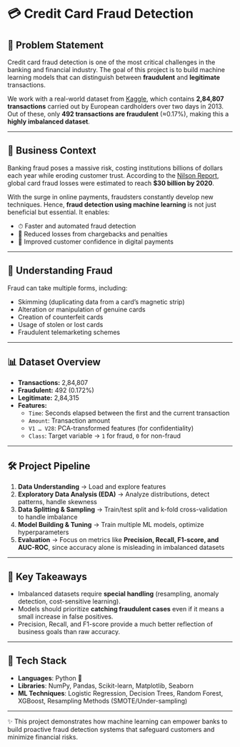 # 💳 Credit Card Fraud Detection  

## 🚨 Problem Statement  
Credit card fraud detection is one of the most critical challenges in the banking and financial industry. The goal of this project is to build machine learning models that can distinguish between **fraudulent** and **legitimate** transactions.  

We work with a real-world dataset from [Kaggle](https://www.kaggle.com/mlg-ulb/creditcardfraud), which contains **2,84,807 transactions** carried out by European cardholders over two days in 2013. Out of these, only **492 transactions are fraudulent** (≈0.17%), making this a **highly imbalanced dataset**.  

---

## 💼 Business Context  
Banking fraud poses a massive risk, costing institutions billions of dollars each year while eroding customer trust. According to the [Nilson Report](https://nilsonreport.com/upload/content_promo/The_Nilson_Report_Issue_1164.pdf), global card fraud losses were estimated to reach **$30 billion by 2020**.  

With the surge in online payments, fraudsters constantly develop new techniques. Hence, **fraud detection using machine learning** is not just beneficial but essential. It enables:  
- ⏱ Faster and automated fraud detection  
- 💸 Reduced losses from chargebacks and penalties  
- 🙌 Improved customer confidence in digital payments  

---

## 🔎 Understanding Fraud  
Fraud can take multiple forms, including:  
- Skimming (duplicating data from a card’s magnetic strip)  
- Alteration or manipulation of genuine cards  
- Creation of counterfeit cards  
- Usage of stolen or lost cards  
- Fraudulent telemarketing schemes  

---

## 📊 Dataset Overview  
- **Transactions:** 2,84,807  
- **Fraudulent:** 492 (0.172%)  
- **Legitimate:** 2,84,315  
- **Features:**  
  - `Time`: Seconds elapsed between the first and the current transaction  
  - `Amount`: Transaction amount  
  - `V1 … V28`: PCA-transformed features (for confidentiality)  
  - `Class`: Target variable → `1` for fraud, `0` for non-fraud  

---

## 🛠 Project Pipeline  
1. **Data Understanding** → Load and explore features  
2. **Exploratory Data Analysis (EDA)** → Analyze distributions, detect patterns, handle skewness  
3. **Data Splitting & Sampling** → Train/test split and k-fold cross-validation to handle imbalance  
4. **Model Building & Tuning** → Train multiple ML models, optimize hyperparameters  
5. **Evaluation** → Focus on metrics like **Precision, Recall, F1-score, and AUC-ROC**, since accuracy alone is misleading in imbalanced datasets  

---

## 🎯 Key Takeaways  
- Imbalanced datasets require **special handling** (resampling, anomaly detection, cost-sensitive learning).  
- Models should prioritize **catching fraudulent cases** even if it means a small increase in false positives.  
- Precision, Recall, and F1-score provide a much better reflection of business goals than raw accuracy.  

---

## 📌 Tech Stack  
- **Languages**: Python 🐍  
- **Libraries**: NumPy, Pandas, Scikit-learn, Matplotlib, Seaborn  
- **ML Techniques**: Logistic Regression, Decision Trees, Random Forest, XGBoost, Resampling Methods (SMOTE/Under-sampling)  

---

✨ This project demonstrates how machine learning can empower banks to build proactive fraud detection systems that safeguard customers and minimize financial risks.  
